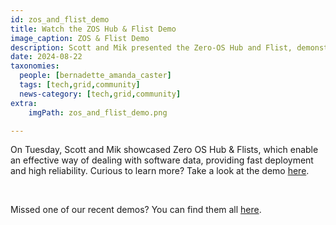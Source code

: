 ```yaml
---
id: zos_and_flist_demo
title: Watch the ZOS Hub & Flist Demo
image_caption: ZOS & Flist Demo
description: Scott and Mik presented the Zero-OS Hub and Flist, demonstrating how flists streamlined software data management by deploying micro VMs on the TF Grid.
date: 2024-08-22
taxonomies:
  people: [bernadette_amanda_caster]
  tags: [tech,grid,community]
  news-category: [tech,grid,community]
extra:
    imgPath: zos_and_flist_demo.png

---
```


On Tuesday, Scott and Mik showcased Zero OS Hub & Flists, which enable an effective way of dealing with software data, providing fast deployment and high reliability. Curious to learn more? Take a look at the demo [here](https://youtu.be/zRTtbyCzNsY?si=XhmeZCkl29wLiDT2).

<br/>

Missed one of our recent demos? You can find them all [here](https://www.youtube.com/playlist?list=PLTGQlepPqwUUhbtKZW2okEszK3AkDgC4Y).